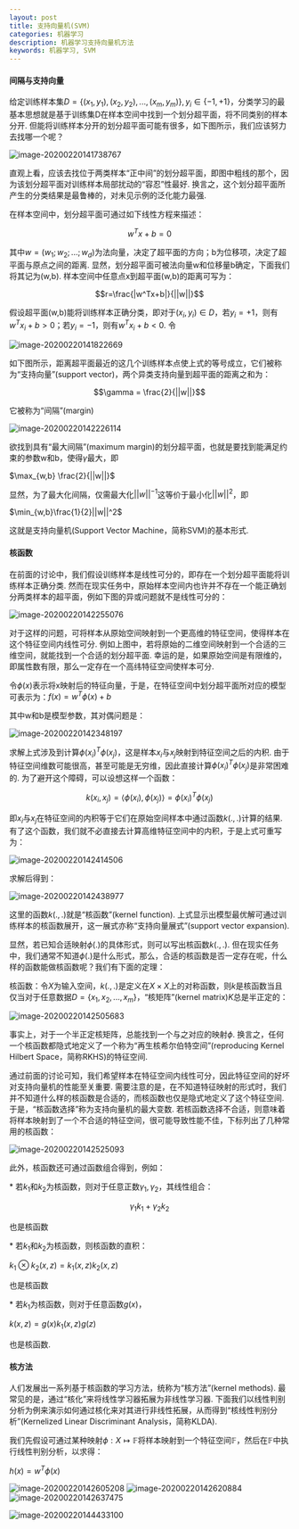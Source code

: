 ```yaml
---
layout: post
title: 支持向量机(SVM)
categories: 机器学习
description: 机器学习支持向量机方法
keywords: 机器学习, SVM
---
```


<head>
    <script src="https://cdn.mathjax.org/mathjax/latest/MathJax.js?config=TeX-AMS-MML_HTMLorMML" type="text/javascript"></script>
    <script type="text/x-mathjax-config">
        MathJax.Hub.Config({
            tex2jax: {
            skipTags: ['script', 'noscript', 'style', 'textarea', 'pre'],
            inlineMath: [['$','$']]
            }
        });
    </script>
</head>

#### 间隔与支持向量

给定训练样本集$D=\{(x_1,y_1),(x_2,y_2),...,(x_m,y_m)\}, y_i∈\{-1,+1\}$，分类学习的最基本思想就是基于训练集D在样本空间中找到一个划分超平面，将不同类别的样本分开. 但能将训练样本分开的划分超平面可能有很多，如下图所示，我们应该努力去找哪一个呢？

![image-20200220141738767](/images/posts/ml/svm1.png)


直观上看，应该去找位于两类样本“正中间”的划分超平面，即图中粗线的那个，因为该划分超平面对训练样本局部扰动的“容忍”性最好. 换言之，这个划分超平面所产生的分类结果是最鲁棒的，对未见示例的泛化能力最强.

在样本空间中，划分超平面可通过如下线性方程来描述：

$$w^Tx+b=0$$

其中$w=(w_1;w_2;...;w_d)$为法向量，决定了超平面的方向；b为位移项，决定了超平面与原点之间的距离. 显然，划分超平面可被法向量w和位移量b确定，下面我们将其记为(w,b). 样本空间中任意点x到超平面(w,b)的距离可写为：

$$r=\frac{|w^Tx+b|}{||w||}$$

假设超平面(w,b)能将训练样本正确分类，即对于$(x_i,y_i)∈D$，若$y_i=+1$，则有$w^Tx_i+b>0$；若$y_i=-1$，则有$w^Tx_i+b<0$. 令

![image-20200220141822669](//images/posts/ml/svm2.png)


如下图所示，距离超平面最近的这几个训练样本点使上式的等号成立，它们被称为“支持向量”(support vector)，两个异类支持向量到超平面的距离之和为：

$$\gamma = \frac{2}{||w||}$$

它被称为“间隔”(margin)

![image-20200220142226114](/images/posts/ml/svm3.png)

欲找到具有“最大间隔”(maximum margin)的划分超平面，也就是要找到能满足约束的参数w和b，使得$\gamma$最大，即

$\max_{w,b} \frac{2}{||w||}$

显然，为了最大化间隔，仅需最大化$||w||^{-1}$这等价于最小化$||w||^2$，即

$\min_{w,b}\frac{1}{2}||w||^2$

这就是支持向量机(Support Vector Machine，简称SVM)的基本形式.

#### 核函数

在前面的讨论中，我们假设训练样本是线性可分的，即存在一个划分超平面能将训练样本正确分类. 然而在现实任务中，原始样本空间内也许并不存在一个能正确划分两类样本的超平面，例如下图的异或问题就不是线性可分的：

![image-20200220142255076](/images/posts/ml/svm4.png)

对于这样的问题，可将样本从原始空间映射到一个更高维的特征空间，使得样本在这个特征空间内线性可分. 例如上图中，若将原始的二维空间映射到一个合适的三维空间，就能找到一个合适的划分超平面. 幸运的是，如果原始空间是有限维的，即属性数有限，那么一定存在一个高纬特征空间使样本可分.

令$\phi(x)$表示将x映射后的特征向量，于是，在特征空间中划分超平面所对应的模型可表示为：$f(x)=w^T\phi(x)+b$

其中w和b是模型参数，其对偶问题是：

![image-20200220142348197](/images/posts/ml/svm5.png)


求解上式涉及到计算$\phi(x_i)^T\phi(x_j)$，这是样本$x_i$与$x_j$映射到特征空间之后的内积. 由于特征空间维数可能很高，甚至可能是无穷维，因此直接计算$\phi(x_i)^T\phi(x_j)$是非常困难的. 为了避开这个障碍，可以设想这样一个函数：

$$k(x_i,x_j)=⟨\phi(x_i),\phi(x_j)⟩=\phi(x_i)^T\phi(x_j)$$

即$x_i$与$x_j$在特征空间的内积等于它们在原始空间样本中通过函数$k(.,.)$计算的结果. 有了这个函数，我们就不必直接去计算高维特征空间中的内积，于是上式可重写为：

![image-20200220142414506](/images/posts/ml/svm6.png)


求解后得到：

![image-20200220142438977](/images/posts/ml/svm7.png)


这里的函数$k(.,.)$就是“核函数”(kernel function). 上式显示出模型最优解可通过训练样本的核函数展开，这一展式亦称“支持向量展式”(support vector expansion).

显然，若已知合适映射$\phi(.)$的具体形式，则可以写出核函数$k(.,.)$. 但在现实任务中，我们通常不知道$\phi(.)$是什么形式，那么，合适的核函数是否一定存在呢，什么样的函数能做核函数呢？我们有下面的定理：

核函数：令$X$为输入空间，$k(.,.)$是定义在$X×X$上的对称函数，则$k$是核函数当且仅当对于任意数据$D=\{x_1,x_2,...,x_m\}$，“核矩阵”(kernel matrix)$K$总是半正定的：

![image-20200220142505683](/images/posts/ml/svm8.png)


事实上，对于一个半正定核矩阵，总能找到一个与之对应的映射$\phi$. 换言之，任何一个核函数都隐式地定义了一个称为“再生核希尔伯特空间”(reproducing Kernel Hilbert Space，简称RKHS)的特征空间.

通过前面的讨论可知，我们希望样本在特征空间内线性可分，因此特征空间的好坏对支持向量机的性能至关重要. 需要注意的是，在不知道特征映射的形式时，我们并不知道什么样的核函数是合适的，而核函数也仅是隐式地定义了这个特征空间. 于是，“核函数选择”称为支持向量机的最大变数. 若核函数选择不合适，则意味着将样本映射到了一个不合适的特征空间，很可能导致性能不佳，下标列出了几种常用的核函数：

![image-20200220142525093](/images/posts/ml/svm9.png)

此外，核函数还可通过函数组合得到，例如：

\* 若$k_1$和$k_2$为核函数，则对于任意正数$\gamma_1,\gamma_2$，其线性组合：

$$\gamma_1k_1 + \gamma_2k_2$$

也是核函数

\* 若$k_1$和$k_2$为核函数，则核函数的直积：

$k_1⊗k_2(x, z)=k_1(x,z)k_2(x,z)$

也是核函数

\* 若$k_1$为核函数，则对于任意函数$g(x)$，

$k(x,z)=g(x)k_1(x,z)g(z)$

也是核函数.

#### 核方法

人们发展出一系列基于核函数的学习方法，统称为“核方法”(kernel methods). 最常见的是，通过“核化”来将线性学习器拓展为非线性学习器. 下面我们以线性判别分析为例来演示如何通过核化来对其进行非线性拓展，从而得到“核线性判别分析”(Kernelized Linear Discriminant Analysis，简称KLDA).

我们先假设可通过某种映射$\phi:X\mapsto \mathbb F$将样本映射到一个特征空间$\mathbb F$，然后在$\mathbb F$中执行线性判别分析，以求得：

$h(x)=w^T\phi(x)$

![image-20200220142605208](/images/posts/ml/svm10.png)
![image-20200220142620884](/images/posts/ml/svm11.png)
![image-20200220142637475](/images/posts/ml/svm12.png)

![image-20200220144433100](/images/posts/ml/svm13.png)
